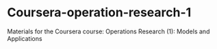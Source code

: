 # Coursera-operation-research-1
Materials for the Coursera course: Operations Research (1): Models and Applications
